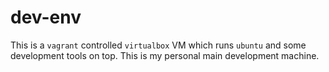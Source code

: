dev-env
=======

This is a `vagrant` controlled `virtualbox` VM which runs `ubuntu` and some development tools on top.
This is my personal main development machine.
